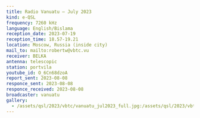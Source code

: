 ```yaml
---
title: Radio Vanuatu — July 2023
kind: e-QSL
frequency: 7260 kHz
language: English/Bislama
reception_date: 2023-07-19
reception_time: 18.57-19.21
location: Moscow, Russia (inside city)
mail_to: mailto:robertw@vbtc.vu
receiver: BELKA
antenna: telescopic
station: portvila
youtube_id: O_6Cn68dzoA 
report_sent: 2023-08-08
responce_sent: 2023-08-08
responce_received: 2023-08-08
broadcaster: vanuatu
gallery:
  - /assets/qsl/2023/vbtc/vanuatu_jul2023_full.jpg:/assets/qsl/2023/vbtc/vanuatu_jul2023_small.jpg
---
```

